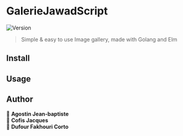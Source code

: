 # GalerieJawadScript
![Version](https://img.shields.io/badge/version-0.1-blue.svg?cacheSeconds=2592000)

> Simple & easy to use Image gallery, made with Golang and Elm

## Install

## Usage

## Author

👤 **Agostin Jean-baptiste**
<br/>
👤 **Cofis Jacques**
<br/>
👤 **Dufour Fakhouri Corto**